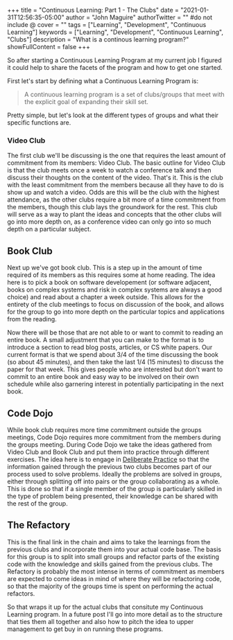 +++
title = "Continuous Learning: Part 1 - The Clubs"
date = "2021-01-31T12:56:35-05:00"
author = "John Maguire"
authorTwitter = "" #do not include @
cover = ""
tags = ["Learning", "Development", "Continuous Learning"]
keywords = ["Learning", "Development", "Continuous Learning", "Clubs"]
description = "What is a continous learning program?"
showFullContent = false
+++

So after starting a Continuous Learning Program at my current job I figured it could help to share
the facets of the program and how to get one started.

First let's start by defining what a Continuous Learning Program is:
> A continuous learning program is a set of clubs/groups that meet with the explicit goal of expanding their skill set.

Pretty simple, but let's look at the different types of groups and what their specific functions are.

### Video Club
The first club we'll be discussing is the one that requires the least amount of commitment from its members: Video Club.
The basic outline for Video Club is that the club meets once a week to watch a conference talk and then discuss their thoughts
on the content of the video. That's it. This is the club with the least commitment from the members because all they have to do is show up
and watch a video. Odds are this will be the club with the highest attendance, as the other clubs require a bit more of
a time commitment from the members, though this club lays the groundwork for the rest. This club will serve as a way to plant
the ideas and concepts that the other clubs will go into more depth on, as a conference video can only go into so much depth on a particular subject.

## Book Club
Next up we've got book club. This is a step up in the amount of time required  of its members as this requires some at home reading.
The idea here is to pick a book on software developement (or software adjacent, books on complex systems and risk in complex systems
are always a good choice) and read about a chapter a week outside. This allows for the entirety of the club meetings to focus on discussion
of the book, and allows for the group to go into more depth on the particular topics and applications from the reading.

Now there will be those that are not able to or want to commit to reading an entire book. A small adjustment that you can make to
the format is to introduce a section to read blog posts, articles, or CS white papers. Our current format is that we spend about 3/4
of the time discussing the book (so about 45 minutes), and then take the last 1/4 (15 minutes) to discuss the paper for that week.
This gives people who are interested but don't want to commit to an entire book and easy way to be involved on their own schedule while
also garnering interest in potentially participating in the next book.

## Code Dojo
While book club requires more time commitment outside the groups meetings, Code Dojo requires more commitment from the members
during the groups meeting. During Code Dojo we take the ideas gathered from Video Club and Book Club and put them into practice
through different exercises. The idea here is to engage in [Deliberate Practice](https://codingdojo.org/DeliberatePractice/) so that
the information gained through the previous two clubs becomes part of our process used to solve problems. Ideally the problems are solved
in groups, either through splitting off into pairs or the group collaborating as a whole. This is done so that if a single member of the
group is particularly skilled in the type of problem being presented, their knowledge can be shared with the rest of the group.

## The Refactory
This is the final link in the chain and aims to take the learnings from the previous clubs and incorporate them into your actual code base. The basis
for this group is to split into small groups and refactor parts of the existing code with the knowledge and skills gained from the previous
clubs. The Refactory is probably the most intense in terms of commitment as members are expected to come ideas in mind of where
they will be refactoring code, so that the majority of the groups time is spent on performing the actual refactors.

>

So that wraps it up for the actual clubs that consitute my Continuous Learning program. In a future post I'll go into more
detail as to the structure that ties them all together and also how to pitch the idea to upper management to get buy in on
running these programs.
